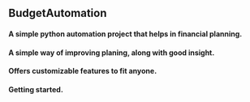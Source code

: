## BudgetAutomation
#### A simple python automation project that helps in financial planning. 
#### A simple way of improving planing, along  with good insight.
#### Offers customizable features to fit anyone.
#### Getting started. 
